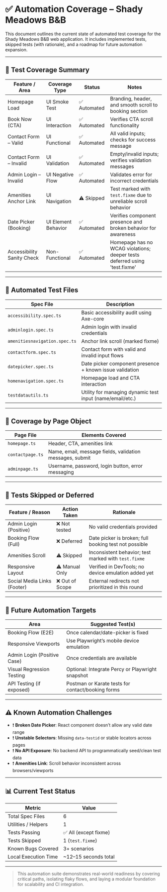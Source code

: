 # ✅ Automation Coverage – Shady Meadows B&B

This document outlines the current state of automated test coverage for the Shady Meadows B&B web application. It includes implemented tests, skipped tests (with rationale), and a roadmap for future automation expansion.

---

## 🎯 Test Coverage Summary

| Feature / Area            | Coverage Type       | Status       | Notes                                                               |
|---------------------------|---------------------|--------------|---------------------------------------------------------------------|
| Homepage Load             | UI Smoke Test       | ✅ Automated | Branding, header, and smooth scroll to booking section              |
| Book Now (CTA)            | UI Interaction      | ✅ Automated | Verifies CTA scroll functionality                                   |
| Contact Form – Valid      | UI Functional       | ✅ Automated | All valid inputs; checks for success message                        |
| Contact Form – Invalid    | UI Validation       | ✅ Automated | Empty/invalid inputs; verifies validation messages                  |
| Admin Login – Invalid     | UI Negative Flow    | ✅ Automated | Validates error for incorrect credentials                           |
| Amenities Anchor Link     | UI Navigation       | ⚠️ Skipped   | Test marked with `test.fixme` due to unreliable scroll behavior     |
| Date Picker (Booking)     | UI Element Behavior | ✅ Automated | Verifies component presence and broken behavior for awareness       |
| Accessibility Sanity Check| Non-Functional      | ✅ Automated | Homepage has no WCAG violations; deeper tests deferred using 'test.fixme'|

---

## 📂 Automated Test Files

| Spec File                    | Description                                                |
|------------------------------|------------------------------------------------------------|
| `accessibility.spec.ts`      | Basic accessibility audit using Axe-core                  |
| `adminlogin.spec.ts`         | Admin login with invalid credentials                      |
| `amenitiesnavigation.spec.ts`| Anchor link scroll (marked fixme)                         |
| `contactform.spec.ts`        | Contact form with valid and invalid input flows           |
| `datepicker.spec.ts`         | Date picker component presence + known issue validation   |
| `homenavigation.spec.ts`     | Homepage load and CTA interaction                         |
| `testdatautils.ts`           | Utility for managing dynamic test input (name/email/etc.) |

---

## 🧰 Coverage by Page Object

| Page File           | Elements Covered                                            |
|---------------------|-------------------------------------------------------------|
| `homepage.ts`       | Header, CTA, amenities link                                 |
| `contactpage.ts`    | Name, email, message fields, validation messages, submit    |
| `adminpage.ts`      | Username, password, login button, error messaging           |

---

## 🔁 Tests Skipped or Deferred

| Feature / Reason               | Action Taken            | Rationale                                                        |
|--------------------------------|--------------------------|------------------------------------------------------------------|
| Admin Login (Positive)         | ❌ Not tested            | No valid credentials provided                                    |
| Booking Flow (Full)            | ❌ Deferred              | Date picker is broken; full booking test not possible            |
| Amenities Scroll               | ⚠️ Skipped               | Inconsistent behavior; test marked with `test.fixme`             |
| Responsive Layout              | ⚠️ Manual Only           | Verified in DevTools; no device emulation added yet              |
| Social Media Links (Footer)    | ❌ Out of Scope          | External redirects not prioritized in this round                 |

---

## 🧭 Future Automation Targets

| Area                        | Suggested Test(s)                                   |
|-----------------------------|-----------------------------------------------------|
| Booking Flow (E2E)          | Once calendar/date-picker is fixed                  |
| Responsive Viewports        | Use Playwright’s mobile device emulation           |
| Admin Login (Positive Case) | Once credentials are available                      |
| Visual Regression Testing   | Optional: Integrate Percy or Playwright snapshot    |
| API Testing (if exposed)    | Postman or Karate tests for contact/booking forms   |

---

## ⚠️ Known Automation Challenges

- ❗ **Broken Date Picker**: React component doesn’t allow any valid date range
- ❗ **Unstable Selectors**: Missing `data-testid` or stable locators across pages
- ❗ **No API Exposure**: No backend API to programmatically seed/clean test data
- ❗ **Amenities Link**: Scroll behavior inconsistent across browsers/viewports

---

## 📊 Current Test Status

| Metric                | Value                   |
|-----------------------|-------------------------|
| Total Spec Files      | 6                       |
| Utilities / Helpers   | 1                       |
| Tests Passing         | ✅ All (except fixme)    |
| Tests Skipped         | 1 (`test.fixme`)        |
| Known Bugs Covered    | 3+ scenarios            |
| Local Execution Time  | ~12–15 seconds total    |

---

> This automation suite demonstrates real-world readiness by covering critical paths, isolating flaky flows, and laying a modular foundation for scalability and CI integration.
